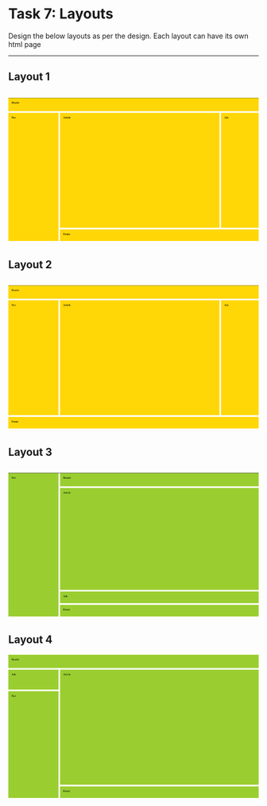 # Task 7: Layouts

Design the below layouts as per the design. Each layout can have its own html page

-------
## Layout 1
![Layout 1](design/img.png)
-------
## Layout 2
![Layout 2](design/img_1.png)
-------
## Layout 3
![Layout 3](design/img_2.png)
-------
## Layout 4
![Layout 4](design/img_3.png)